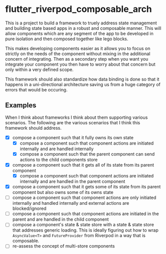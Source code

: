 # flutter_riverpod_composable_arch

This is a project to build a framework to truely address state management and
building state based apps in a robust and composable manner. This will allow
components which are any segment of the app to be developed in pure isolation
and then composed together like lego blocks.

This makes developing components easier as it allows you to focus on strictly
on the needs of the component without mixing in the additional concern of
integrating. Then as a secondary step when you want you integrate your
component you then have to worry about that concern but only within a very
defined scope.

This framework should also standardize how data binding is done so that it
happens in a uni-directional architecture saving us from a huge category of
errors that would be occuring.

## Examples

When I think about frameworks I think about them supporting various scenarios.
The following are the various scenarios that I think this framework should
address.

- [x] compose a component such that it fully owns its own state
	- [x] compose a component such that component actions are initiated internally and are handled internally
	- [x] compose a component such that the parent component can send actions to the child components store
- [x] compose a component such that it gets all of its state from its parent component
	- [x] compose a component such that component actions are initiated internally and are handled in the parent component
- [x] compose a component such that it gets some of its state from its parent component but also owns some of its owns state
- [ ] compose a component such that component actions are only initiated internally and handled internally and external actions are blocked/ignored
- [ ] compose a component such that component actions are initiated in the parent and are handled in the child component
- [ ] compose a component's state & state store with a state & state store that addresses generic loading. This is ideally figuring out how to wrap `AsyncValue<T>` and `FutureProvider` from Riverpod in a way that is composable.
- [ ] re-assess the concept of multi-store components

